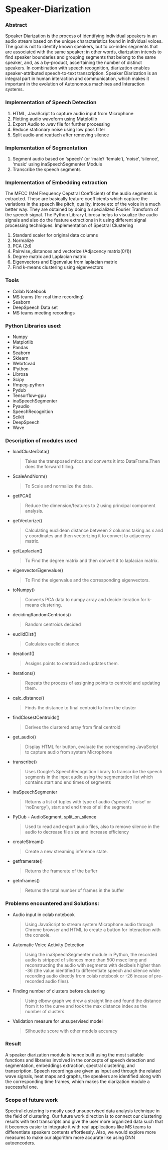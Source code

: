 # Speaker-Diarization

### Abstract 

Speaker Diarization is the process of identifying individual speakers in an audio stream based on the unique characteristics found in individual voices.
The goal is not to identify known speakers, but to co-index segments that are associated with the same speaker; in other words, diarization intends to find speaker boundaries and grouping segments that belong to the same speaker, and, as a by-product, ascertaining the number of distinct speakers. In combination with speech recognition, diarization enables speaker-attributed speech-to-text transcription.
Speaker Diarization is an integral part in human interaction and communication, which makes it important in the evolution of Autonomous machines and Interaction systems.

### Implementation of Speech Detection 
1) HTML, JavaScript to capture audio input from Microphone
2) Plotting audio waveform using Matplotlib
3) Export Audio to .wav file for further processing
4) Reduce stationary noise using low pass filter
5) Split audio and reattach after removing silence
 
### Implementation of Segmentation 
1) Segment audio based on ‘speech’ (or ‘male’/ ‘female’), ‘noise’, ‘silence’, ‘music’ using inaSpeechSegmenter Module
2) Transcribe the speech segments

### Implementation of Embedding extraction
The MFCC (Mel Frequency Cepstral Coefficient) of the audio segments is extracted. These are basically feature coefficients which capture the variations in the speech like pitch, quality, intone etc of the voice in a much better way. They are obtained by doing a specialized Fourier Transform of the speech signal. The Python Library Librosa helps to visualize the audio signals and also do the feature extractions in it using different signal processing techniques.
Implementation of Spectral Clustering
1) Standard scaler for original data columns
2) Normalize
3) PCA (2d)
4) Pairwise_distances and vectorize (Adjacency matrix(0/1))
5) Degree matrix and Laplacian matrix
6) Eigenvectors and Eigenvalue from laplacian matrix 
7) Find k-means clustering using eigenvectors

### Tools 
-	Colab Notebook
-	MS teams (for real time recording)
-	Seaborn
-	DeepSpeech Data set 
-	MS teams meeting recordings

### Python Libraries used: 
-	Numpy
-	Matplotlib 
-	Pandas 
-	Seaborn
-	Sklearn 
-	Webrtcvad 
-	IPython
-	Librosa
-	Scipy
-	ffmpeg-python
-	Pydub
-	Tensorflow-gpu
-	inaSpeechSegmenter
-	Pyaudio
-	SpeechRecognition
-	Scikit
-	DeepSpeech
-	Wave

### Description of modules used

- loadClusterData()
  > Takes the transposed mfccs and converts it into DataFrame.Then does the forward filling.

- ScaleAndNorm()
  > To Scale and normalize the data.

- getPCA()
  > Reduce the dimension/features to 2 using principal component analysis.

- getVectorize()
  > Calculating euclidean distance between 2 columns taking as x and y coordinates and then vectorizing it to convert to adjacency matrix.

- getLaplacian()
  > To Find the degree matrix and then convert it to laplacian matrix.

- eigenvectorEigenvalue()
  > To Find the eigenvalue and the corresponding eigenvectors.

- toNumpy()
  > Converts PCA data to numpy array and decide iteration for k-means clustering.

- decidingRandomCentriods()
  > Random centroids decided

- euclidDist()
  > Calculates euclid distance

- iteration1()
  > Assigns points to centroid and updates them.

- iterations()
  > Repeats the process of assigning points to centroid and updating them. 

- calc_distance()
  > Finds the distance to final centroid to form the cluster

- findClosestCentroids()
  > Derives the clustered array from final centroid

- get_audio()
  > Display HTML for button, evaluate the corresponding JavaScript to capture audio from system Microphone

- transcribe()
  > Uses Google’s SpeechRecognition library to transcribe the speech segments in the input audio using the segmentation list which contains start and end times of segments

- inaSpeechSegmenter
  > Returns a list of tuples with type of audio (‘speech’, ‘noise’ or ‘noEnergy’), start and end times of all the segments

- PyDub - AudioSegment, split_on_silence
  > Used to read and export audio files, also to remove silence in the audio to decrease file size and increase efficiency

- createStream()
  > Create a new streaming inference state.

- getframerate()
  > Returns the framerate of the buffer

- getnframes()
  > Returns the total number of frames in the buffer


### Problems encountered and Solutions:
- Audio input in colab notebook

  > Using JavaScript to stream system Microphone audio through Chrome browser and HTML to create a button for interaction with the console.
  

- Automatic Voice Activity Detection

  > Using the inaSpeechSegmenter module in Python, the recorded audio is stripped of silences more than 500 msec long and reconstructing the audio with segments with decibels higher than -36 (the value identified to differentiate speech and silence while recording audio directly from colab notebook or -26 incase of pre-recorded audio files).

- Finding number of clusters before clustering
  > Using elbow graph we drew a straight line and found the distance from it to the curve and took the max distance index as the number of clusters. 


- Validation measure for unsupervised model
  > Silhouette score with other models accuracy

### Result 
A speaker diarization module is hence built using the most suitable functions and libraries involved in the concepts of speech detection and segmentation, embeddings extraction, spectral clustering, and transcription. Speech recordings are given as input and through the related wave signals, heat maps and graphs, the speakers are identified along with the corresponding time frames, which makes the diarization module a successful one.


 


### Scope of future work 
Spectral clustering is mostly used unsupervised data analysis technique in the field of clustering. Our future work direction is to connect our clustering results with text transcripts and give the user more organized data such that it becomes easier to integrate it with real applications like MS teams to differentiate speakers contents effortlessly. Also, we would explore more measures to make our algorithm more accurate like using DNN autoencoders.
